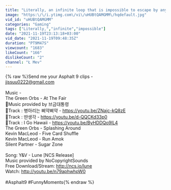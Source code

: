 ```yaml
---
title: "Literally, an infinite loop that is impossible to escape by any method 🤣🤣🤣 [Asphalt 9 FM #103]"
image: "https:\/\/i.ytimg.com\/vi\/uHUBtQAMGMM\/hqdefault.jpg"
vid_id: "uHUBtQAMGMM"
categories: "Gaming"
tags: ["Literally,","infinite","impossible"]
date: "2021-11-19T23:13:18+03:00"
vid_date: "2021-11-19T09:48:35Z"
duration: "PT9M47S"
viewcount: "1683"
likeCount: "166"
dislikeCount: "2"
channel: "Ł Mev"
---
```

{% raw %}Send me your Asphalt 9 clips -  <br />jjssuu0222@gmail.com<br /><br />Music -<br />The Green Orbs - At The Fair<br />🎵Music provided by 브금대통령<br />🎵Track : 병아리는 삐약삐약 - <a rel="nofollow" target="blank" href="https://youtu.be/ZNajc-kQ8zE">https://youtu.be/ZNajc-kQ8zE</a><br />🎵Track : 딴생각 - <a rel="nofollow" target="blank" href="https://youtu.be/d-QQCKd33p0">https://youtu.be/d-QQCKd33p0</a><br />🎵Track : I Go Hawaii - <a rel="nofollow" target="blank" href="https://youtu.be/ByHDDQo9lL4">https://youtu.be/ByHDDQo9lL4</a><br />The Green Orbs - Splashing Around<br />Kevin MacLeod - Five Card Shuffle<br />Kevin MacLeod - Run Amok<br />Silent Partner - Sugar Zone<br /><br />Song: Y&amp;V - Lune [NCS Release]<br />Music provided by NoCopyrightSounds<br />Free Download/Stream: <a rel="nofollow" target="blank" href="http://ncs.io/lune">http://ncs.io/lune</a><br />Watch: <a rel="nofollow" target="blank" href="http://youtu.be/n79aphwhpW0">http://youtu.be/n79aphwhpW0</a><br /><br />#Asphalt9 #FunnyMoments{% endraw %}
